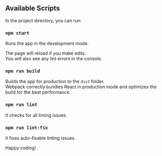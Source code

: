 ## Available Scripts

In the project directory, you can run:

### `npm start`

Runs the app in the development mode.<br>

The page will reload if you make edits.<br>
You will also see any lint errors in the console.

### `npm run build`

Builds the app for production to the `dist` folder.<br>
Webpack correctly bundles React in production mode and optimizes the build for the best performance.

### `npm run lint`

It checks for all linting issues.

### `npm run lint:fix`

It fixes auto-fixable linting issues.

Happy coding!